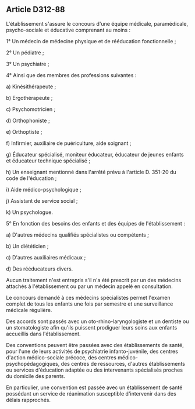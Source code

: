 ## Article D312-88


L'établissement s'assure le concours d'une équipe médicale, paramédicale, psycho-sociale et éducative
comprenant au moins :

1° Un médecin de médecine physique et de rééducation fonctionnelle ;

2° Un pédiatre ;

3° Un psychiatre ;

4° Ainsi que des membres des professions suivantes :

a) Kinésithérapeute ;

b) Ergothérapeute ;

c) Psychomotricien ;

d) Orthophoniste ;

e) Orthoptiste ;

f) Infirmier, auxiliaire de puériculture, aide soignant ;

g) Éducateur spécialisé, moniteur éducateur, éducateur de jeunes enfants et éducateur technique spécialisé ;

h) Un enseignant mentionné dans l'arrêté prévu à l'article D. 351-20 du code de l'éducation ;

i) Aide médico-psychologique ;

j) Assistant de service social ;

k) Un psychologue.

5° En fonction des besoins des enfants et des équipes de l'établissement :

a) D'autres médecins qualifiés spécialistes ou compétents ;

b) Un diététicien ;


c) D'autres auxiliaires médicaux ;

d) Des rééducateurs divers.

Aucun traitement n'est entrepris s'il n'a été prescrit par un des médecins attachés à l'établissement ou par un
médecin appelé en consultation.

Le concours demandé à ces médecins spécialistes permet l'examen complet de tous les enfants une fois par
semestre et une surveillance médicale régulière.

Des accords sont passés avec un oto-rhino-laryngologiste et un dentiste ou un stomatologiste afin qu'ils
puissent prodiguer leurs soins aux enfants accueillis dans l'établissement.

Des conventions peuvent être passées avec des établissements de santé, pour l'une de leurs activités
de psychiatrie infanto-juvénile, des centres d'action médico-sociale précoce, des centres médico-
psychopédagogiques, des centres de ressources, d'autres établissements ou services d'éducation adaptée ou
des intervenants spécialisés proches du domicile des parents.

En particulier, une convention est passée avec un établissement de santé possédant un service de réanimation
susceptible d'intervenir dans des délais rapprochés.

